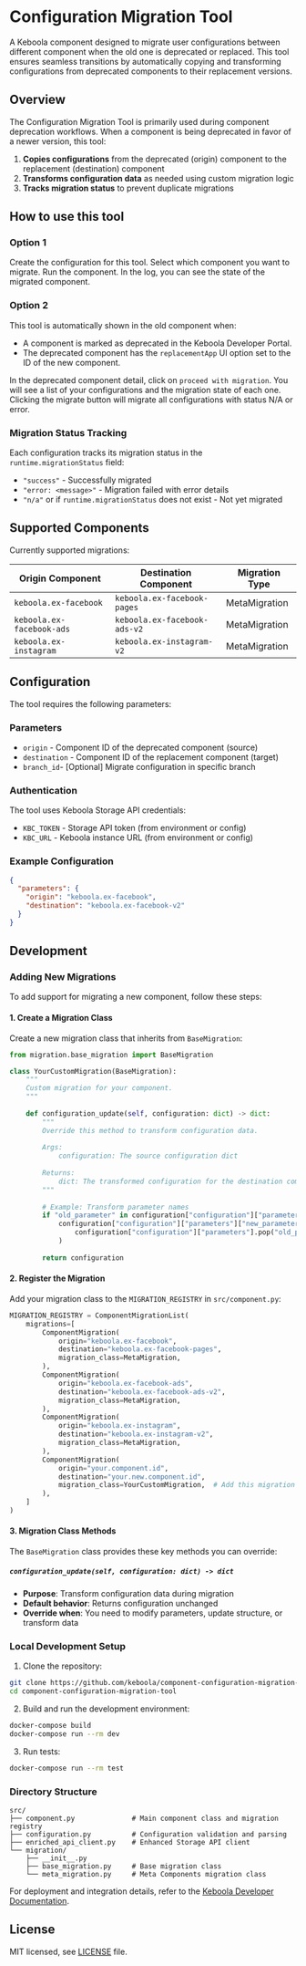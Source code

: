 # Configuration Migration Tool

A Keboola component designed to migrate user configurations between different component when the old one is deprecated or replaced. This tool ensures seamless transitions by automatically copying and transforming configurations from deprecated components to their replacement versions.

## Overview

The Configuration Migration Tool is primarily used during component deprecation workflows. When a component is being deprecated in favor of a newer version, this tool:

1. **Copies configurations** from the deprecated (origin) component to the replacement (destination) component
2. **Transforms configuration data** as needed using custom migration logic
3. **Tracks migration status** to prevent duplicate migrations

## How to use this tool

### Option 1
Create the configuration for this tool. Select which component you want to migrate. Run the component. In the log, you can see the state of the migrated component.

### Option 2
This tool is automatically shown in the old component when:
- A component is marked as deprecated in the Keboola Developer Portal.
- The deprecated component has the `replacementApp` UI option set to the ID of the new component.

In the deprecated component detail, click on `proceed with migration`. You will see a list of your configurations and the migration state of each one. Clicking the migrate button will migrate all configurations with status N/A or error.

### Migration Status Tracking

Each configuration tracks its migration status in the `runtime.migrationStatus` field:
- `"success"` - Successfully migrated
- `"error: <message>"` - Migration failed with error details
- `"n/a"` or if `runtime.migrationStatus` does not exist - Not yet migrated

## Supported Components

Currently supported migrations:

| Origin Component | Destination Component | Migration Type |
|------------------|----------------------|----------------|
| `keboola.ex-facebook` | `keboola.ex-facebook-pages` | MetaMigration |
| `keboola.ex-facebook-ads` | `keboola.ex-facebook-ads-v2` | MetaMigration |
| `keboola.ex-instagram` | `keboola.ex-instagram-v2` | MetaMigration |

## Configuration

The tool requires the following parameters:

### Parameters

- `origin` - Component ID of the deprecated component (source)
- `destination` - Component ID of the replacement component (target)
- `branch_id`- [Optional] Migrate configuration in specific branch

### Authentication

The tool uses Keboola Storage API credentials:
- `KBC_TOKEN` - Storage API token (from environment or config)
- `KBC_URL` - Keboola instance URL (from environment or config)

### Example Configuration

```json
{
  "parameters": {
    "origin": "keboola.ex-facebook",
    "destination": "keboola.ex-facebook-v2"
  }
}
```

## Development
### Adding New Migrations

To add support for migrating a new component, follow these steps:

#### 1. Create a Migration Class

Create a new migration class that inherits from `BaseMigration`:

```python
from migration.base_migration import BaseMigration

class YourCustomMigration(BaseMigration):
    """
    Custom migration for your component.
    """
    
    def configuration_update(self, configuration: dict) -> dict:
        """
        Override this method to transform configuration data.
        
        Args:
            configuration: The source configuration dict
            
        Returns:
            dict: The transformed configuration for the destination component
        """
        
        # Example: Transform parameter names
        if "old_parameter" in configuration["configuration"]["parameters"]:
            configuration["configuration"]["parameters"]["new_parameter"] = (
                configuration["configuration"]["parameters"].pop("old_parameter")
            )
        
        return configuration
```

#### 2. Register the Migration

Add your migration class to the `MIGRATION_REGISTRY` in `src/component.py`:

```python
MIGRATION_REGISTRY = ComponentMigrationList(
    migrations=[
        ComponentMigration(
            origin="keboola.ex-facebook",
            destination="keboola.ex-facebook-pages",
            migration_class=MetaMigration,
        ),
        ComponentMigration(
            origin="keboola.ex-facebook-ads",
            destination="keboola.ex-facebook-ads-v2",
            migration_class=MetaMigration,
        ),
        ComponentMigration(
            origin="keboola.ex-instagram",
            destination="keboola.ex-instagram-v2",
            migration_class=MetaMigration,
        ),
        ComponentMigration(
            origin="your.component.id",
            destination="your.new.component.id",
            migration_class=YourCustomMigration,  # Add this migration
        ),
    ]
)
```

#### 3. Migration Class Methods

The `BaseMigration` class provides these key methods you can override:

##### `configuration_update(self, configuration: dict) -> dict`
- **Purpose**: Transform configuration data during migration
- **Default behavior**: Returns configuration unchanged
- **Override when**: You need to modify parameters, update structure, or transform data

### Local Development Setup

1. Clone the repository:
```bash
git clone https://github.com/keboola/component-configuration-migration-tool
cd component-configuration-migration-tool
```

2. Build and run the development environment:
```bash
docker-compose build
docker-compose run --rm dev
```

3. Run tests:
```bash
docker-compose run --rm test
```

### Directory Structure

```
src/
├── component.py              # Main component class and migration registry
├── configuration.py          # Configuration validation and parsing
├── enriched_api_client.py    # Enhanced Storage API client
└── migration/
    ├── __init__.py
    ├── base_migration.py     # Base migration class
    └── meta_migration.py     # Meta Components migration class
```

For deployment and integration details, refer to the [Keboola Developer Documentation](https://developers.keboola.com/extend/component/deployment/).

## License

MIT licensed, see [LICENSE](./LICENSE.md) file.
